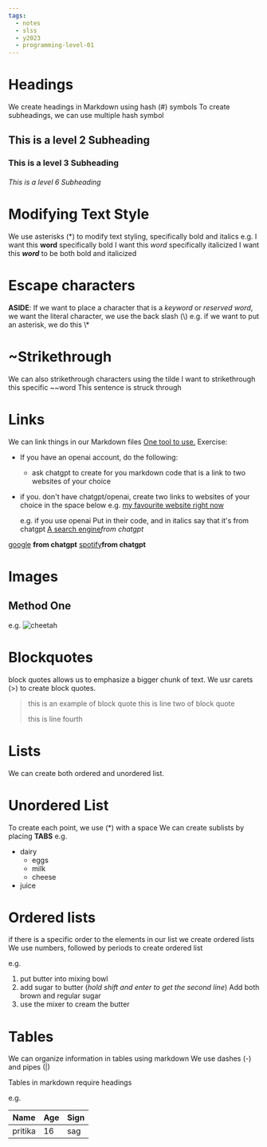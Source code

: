 ```yaml
---
tags:
  - notes
  - slss
  - y2023
  - programming-level-01
---
```


# Headings
We create headings in Markdown using hash (#) symbols
To create subheadings, we can use multiple hash symbol
## This is a level 2 Subheading
### This is a level 3 Subheading
###### This is a level 6 Subheading

# Modifying Text Style
We use asterisks (\*) to modify text styling, specifically
bold and italics
e.g.
I want this **word** specifically bold
I want this *word* specifically italicized
I want this ***word*** to be both bold and italicized

# Escape characters
**ASIDE**: If we want to place a character that is a 
*keyword* or *reserved word*, we want the literal character, we use the back slash (\\)
   e.g. if we want to put an asterisk, we do this \\\*
# ~Strikethrough
We can also strikethrough characters using the tilde 
I want to strikethrough this specific ~~word
This sentence is struck through

# Links
We can link things in our Markdown files
[One tool to use.](https://chat.openai.com)
Exercise:
* If you have an openai account, do the following:
    * ask chatgpt to create for you markdown code that is a link to two websites of your choice
* if you. don't have chatgpt/openai, create two links to websites of your choice in the space below
   e.g. [my favourite website right now](https://nyt.com)

  e.g. if you use openai
  Put in their code, and in italics say that it's from chatgpt
  [A search engine](https://google.com)*from chatgpt*
  
[google](https://www.google.com) **from chatgpt**
[spotify](https://www.spotify.com)**from chatgpt**

# Images

## Method One
e.g.
![cheetah](https://cdn.britannica.com/98/152298-050-8E45510A/Cheetah.jpg)

# Blockquotes
block quotes allows us to emphasize a bigger chunk of text.
We usr carets (>) to create block quotes.

> this is an example of block quote
> this is line two of block quote
>
>this is line fourth

# Lists
We can create both ordered and unordered list.

# Unordered List 
To create each point, we use (\*) with a space
We can create sublists by placing **TABS** 
e.g.
 * dairy
	 * eggs
	 * milk
	 * cheese
* juice

# Ordered lists
if there is a specific order to the elements in our list 
we create ordered lists
We use numbers, followed by periods to create ordered list

e.g.
1. put butter into mixing bowl
2. add sugar to butter (*hold shift and enter to get the second line*)
   Add both brown and regular sugar
3. use the mixer to cream the butter

# Tables
We can organize information in tables using markdown 
We use dashes (-) and pipes (|)

Tables in markdown require headings

e.g.

| Name      | Age          | Sign            |
| ---       | ---          | ---             |
|pritika    |16            | sag             |




